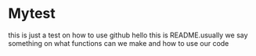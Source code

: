 # Mytest
this is just a test on how to use github
hello this is README.usually we say something on what functions can we make and how to use our code
